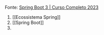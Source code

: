 Fonte: [Spring Boot 3 | Curso Completo 2023](https://www.youtube.com/watch?v=wlYvA2b1BWI&t=348s)

1. [[Ecossistema Spring]]
2. [[Spring Boot]]
3. 